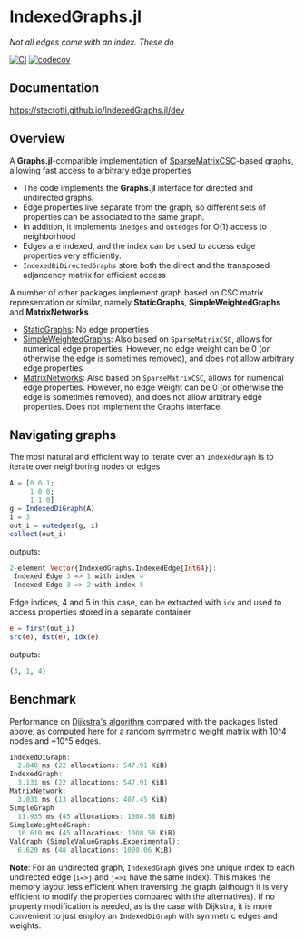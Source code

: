 # IndexedGraphs.jl

_Not all edges come with an index. These do_

[![CI](https://github.com/stecrotti/IndexedGraphs.jl/actions/workflows/ci.yml/badge.svg)](https://github.com/stecrotti/IndexedGraphs.jl/actions/workflows/ci.yml)
[![codecov](https://codecov.io/gh/stecrotti/IndexedGraphs.jl/branch/main/graph/badge.svg?token=CYLRPHU098)](https://codecov.io/gh/stecrotti/IndexedGraphs.jl)

## Documentation
https://stecrotti.github.io/IndexedGraphs.jl/dev

## Overview
A **Graphs.jl**-compatible implementation of [SparseMatrixCSC](https://github.com/JuliaLang/SparseArrays.jl)-based graphs, allowing fast access to arbitrary edge properties

* The code implements the **Graphs.jl** interface for directed and undirected graphs.
* Edge properties live separate from the graph, so different sets of properties can be associated to the same graph.
* In addition, it implements `inedges` and `outedges` for O(1) access to neighborhood
* Edges are indexed, and the index can be used to access edge properties very efficiently.
* `IndexedBiDirectedGraphs` store both the direct and the transposed adjancency matrix for efficient access

A number of other packages implement graph based on CSC matrix representation or similar, namely **StaticGraphs**, **SimpleWeightedGraphs** and **MatrixNetworks**

* [StaticGraphs](https://github.com/JuliaGraphs/StaticGraphs.jl): No edge properties
* [SimpleWeightedGraphs](https://github.com/JuliaGraphs/SimpleWeightedGraphs.jl): Also based on `SparseMatrixCSC`, allows for numerical edge properties. However, no edge weight can be 0 (or otherwise the edge is sometimes removed), and does not allow arbitrary edge properties
* [MatrixNetworks](https://github.com/JuliaGraphs/MatrixNetworks.jl): Also based on `SparseMatrixCSC`, allows for numerical edge properties. However, no edge weight can be 0 (or otherwise the edge is sometimes removed), and does not allow arbitrary edge properties. Does not implement the Graphs interface.

## Navigating graphs
The most natural and efficient way to iterate over an `IndexedGraph` is to iterate over neighboring nodes or edges
```julia
A = [0 0 1;
     1 0 0;
     1 1 0]
g = IndexedDiGraph(A)
i = 3
out_i = outedges(g, i)
collect(out_i)
```
outputs:
```julia
2-element Vector{IndexedGraphs.IndexedEdge{Int64}}:
 Indexed Edge 3 => 1 with index 4
 Indexed Edge 3 => 2 with index 5
```
Edge indices, 4 and 5 in this case, can be extracted with `idx` and used to access properties stored in a separate container
```julia
e = first(out_i)
src(e), dst(e), idx(e)
```
outputs:
```julia
(3, 1, 4)
```

## Benchmark
Performance on [Dijkstra's algorithm](https://en.wikipedia.org/wiki/Dijkstra%27s_algorithm) compared with the packages listed above, as computed [here](https://github.com/stecrotti/IndexedGraphs.jl/blob/main/benchmark/dijkstra_benchmark.jl) for a random symmetric weight matrix with 10^4 nodes and ~10^5 edges.

```julia
IndexedDiGraph:
  2.840 ms (22 allocations: 547.91 KiB)
IndexedGraph:
  3.131 ms (22 allocations: 547.91 KiB)
MatrixNetwork:
  3.031 ms (13 allocations: 407.45 KiB)
SimpleGraph
  11.935 ms (45 allocations: 1008.58 KiB)
SimpleWeightedGraph:
  10.610 ms (45 allocations: 1008.58 KiB)
ValGraph (SimpleValueGraphs.Experimental):
  6.620 ms (48 allocations: 1000.06 KiB)
```

**Note**: For an undirected graph, `IndexedGraph` gives one unique index to each undirected edge (`i=>j` and `j=>i` have the same index). This makes the memory layout less efficient when traversing the graph (although it is very efficient to modify the properties compared with the alternatives). 
If no property modification is needed, as is the case with Dijkstra, it is more convenient to just employ an `IndexedDiGraph` with symmetric edges and weights.
